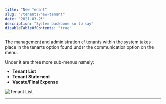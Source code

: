 ```yaml
---
title: "New Tenant"
slug: "/tenants/new-tenant"
date: "2021-03-23"
description: "System backbone so to say"
disableTableOfContents: "true"
---
```


The management and administration of tenants within the system takes place in the tenants option found under the communication option on the menu.

Under it are three more sub-menus namely:

+ **Tenant List** 
+ **Tenant Statement**
+ **Vacate/Final Expense**

![Tenant List ](../images/tenants-submenu.png)

----